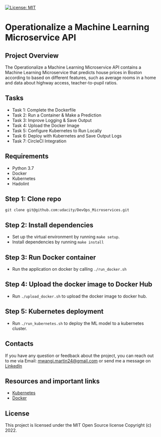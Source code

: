 [![License: MIT](https://img.shields.io/badge/License-MIT-yellow.svg)](https://opensource.org/licenses/MIT) 

# Operationalize a Machine Learning Microservice API

## Project Overview

The Operationalize a Machine Learning Microservice API contains a Machine Learning Microservice that predicts house prices in Boston according to based on different features, such as average rooms in a home and data about highway access, teacher-to-pupil ratios.

## Tasks 
- Task 1: Complete the Dockerfile
- Task 2: Run a Container & Make a Prediction
- Task 3: Improve Logging & Save Output
- Task 4: Upload the Docker Image
- Task 5: Configure Kubernetes to Run Locally
- Task 6: Deploy with Kubernetes and Save Output Logs
- Task 7: CircleCI Integration


## Requirements
 - Python 3.7
 - Docker
 - Kubernetes
 - Hadolint

## Step 1: Clone repo 
```
git clone git@github.com:udacity/DevOps_Microservices.git

```
## Step 2: Install dependencies
- Set up the virtual environment by running ```make setup```.  
- Install dependencies by running ```make install```

## Step 3: Run Docker container  
- Run the application on docker by calling `./run_docker.sh`

## Step 4: Upload the docker image to Docker Hub
- Run `./upload_docker.sh` to upload the docker image to docker hub.

## Step 5: Kubernetes deployment
- Run `./run_kubernetes.sh` to deploy the ML model to a kubernetes cluster.

## Contacts    
If you have any question or feedback about the project, you can reach out to me via Email: mwangi.martin24@gmail.com or send me a message on
[LinkedIn](https://www.linkedin.com/in/martin-mwangi-46523483/)

## Resources and important links  
- [Kubernetes](https://kubernetes.io/docs/tasks/tools/install-kubectl-linux/)
- [Docker](https://www.docker.com/get-started/)

## License  

This project is licensed under the MIT Open Source license Copyright (c) 2022.

